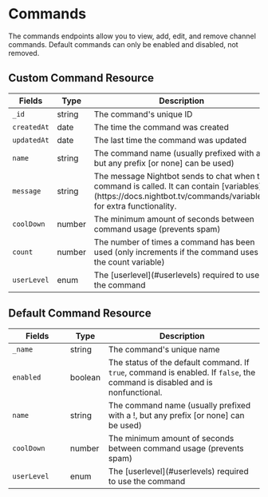 # Commands

The commands endpoints allow you to view, add, edit, and remove channel commands. Default commands can only be enabled and disabled, not removed.

## Custom Command Resource

<table>
	<thead>
		<tr>
			<th style="width: 100px;">Fields</th>
			<th>Type</th>
			<th>Description</th>
		</tr>
	</thead>
	<tbody>
		<tr>
			<td><code>_id</code></td>
			<td>string</td>
			<td>The command's unique ID</td>
		</tr>
		<tr>
			<td><code>createdAt</code></td>
			<td>date</td>
			<td>The time the command was created</td>
		</tr>
		<tr>
			<td><code>updatedAt</code></td>
			<td>date</td>
			<td>The last time the command was updated</td>
		</tr>
		<tr>
			<td><code>name</code></td>
			<td>string</td>
			<td>The command name (usually prefixed with a !, but any prefix [or none] can be used)</td>
		</tr>
		<tr>
			<td><code>message</code></td>
			<td>string</td>
			<td>The message Nightbot sends to chat when the command is called. It can contain [variables](https://docs.nightbot.tv/commands/variables) for extra functionality.</td>
		</tr>
		<tr>
			<td><code>coolDown</code></td>
			<td>number</td>
			<td>The minimum amount of seconds between command usage (prevents spam)</td>
		</tr>
		<tr>
			<td><code>count</code></td>
			<td>number</td>
			<td>The number of times a command has been used (only increments if the command uses the count variable)</td>
		</tr>
		<tr>
			<td><code>userLevel</code></td>
			<td>enum</td>
			<td>The [userlevel](#userlevels) required to use the command</td>
		</tr>
	</tbody>
</table>

## Default Command Resource

<table>
	<thead>
		<tr>
			<th style="width: 100px;">Fields</th>
			<th>Type</th>
			<th>Description</th>
		</tr>
	</thead>
	<tbody>
		<tr>
			<td><code>_name</code></td>
			<td>string</td>
			<td>The command's unique name</td>
		</tr>
		<tr>
			<td><code>enabled</code></td>
			<td>boolean</td>
			<td>The status of the default command. If <code>true</code>, command is enabled. If <code>false</code>, the command is disabled and is nonfunctional.</td>
		</tr>
		<tr>
			<td><code>name</code></td>
			<td>string</td>
			<td>The command name (usually prefixed with a !, but any prefix [or none] can be used)</td>
		</tr>
		<tr>
			<td><code>coolDown</code></td>
			<td>number</td>
			<td>The minimum amount of seconds between command usage (prevents spam)</td>
		</tr>
		<tr>
			<td><code>userLevel</code></td>
			<td>enum</td>
			<td>The [userlevel](#userlevels) required to use the command</td>
		</tr>
	</tbody>
</table>